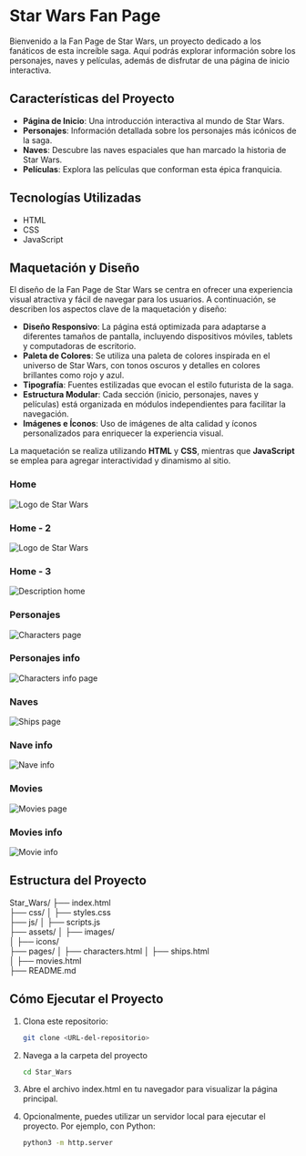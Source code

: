 # Star Wars Fan Page

Bienvenido a la Fan Page de Star Wars, un proyecto dedicado a los fanáticos de esta increíble saga. Aquí podrás explorar información sobre los personajes, naves y películas, además de disfrutar de una página de inicio interactiva.

## Características del Proyecto

- **Página de Inicio**: Una introducción interactiva al mundo de Star Wars.
- **Personajes**: Información detallada sobre los personajes más icónicos de la saga.
- **Naves**: Descubre las naves espaciales que han marcado la historia de Star Wars.
- **Películas**: Explora las películas que conforman esta épica franquicia.

## Tecnologías Utilizadas

- HTML
- CSS
- JavaScript

## Maquetación y Diseño

El diseño de la Fan Page de Star Wars se centra en ofrecer una experiencia visual atractiva y fácil de navegar para los usuarios. A continuación, se describen los aspectos clave de la maquetación y diseño:

- **Diseño Responsivo**: La página está optimizada para adaptarse a diferentes tamaños de pantalla, incluyendo dispositivos móviles, tablets y computadoras de escritorio.
- **Paleta de Colores**: Se utiliza una paleta de colores inspirada en el universo de Star Wars, con tonos oscuros y detalles en colores brillantes como rojo y azul.
- **Tipografía**: Fuentes estilizadas que evocan el estilo futurista de la saga.
- **Estructura Modular**: Cada sección (inicio, personajes, naves y películas) está organizada en módulos independientes para facilitar la navegación.
- **Imágenes e Íconos**: Uso de imágenes de alta calidad y íconos personalizados para enriquecer la experiencia visual.

La maquetación se realiza utilizando **HTML** y **CSS**, mientras que **JavaScript** se emplea para agregar interactividad y dinamismo al sitio.

### Home
![Logo de Star Wars](./Readme_images/Home-1.png "Home")

### Home - 2
![Logo de Star Wars](./Readme_images/best%20characters-2.png "Best characters")

### Home - 3
![Description home](./Readme_images/Description%20Home-3.png "Description home")

### Personajes
![Characters page](./Readme_images/Characters%20page-4.png "Characters page")

### Personajes info
![Characters info page](./Readme_images/character%20image-5.png "Characters info page")

### Naves
![Ships page](./Readme_images/ships%20page-6.png "Ships page")

### Nave info
![Nave info](./Readme_images/ship%20info-7.png "Nave info")

### Movies
![Movies page](./Readme_images/movies%20page-8.png "Movies page")

### Movies info
![Movie info](./Readme_images/movie%20info-9.png "Movie info")



## Estructura del Proyecto

Star_Wars/
├── index.html          
├── css/
│   ├── styles.css     
├── js/
│   ├── scripts.js      
├── assets/
│   ├── images/         
│   ├── icons/         
├── pages/
│   ├── characters.html 
│   ├── ships.html      
│   ├── movies.html     
├── README.md           

## Cómo Ejecutar el Proyecto

1. Clona este repositorio:
   ```bash
   git clone <URL-del-repositorio>

2. Navega a la carpeta del proyecto
   ```bash
   cd Star_Wars

3. Abre el archivo index.html en tu navegador para visualizar la página principal.

4. Opcionalmente, puedes utilizar un servidor local para ejecutar el proyecto. Por ejemplo, con Python:
   ```bash
   python3 -m http.server


